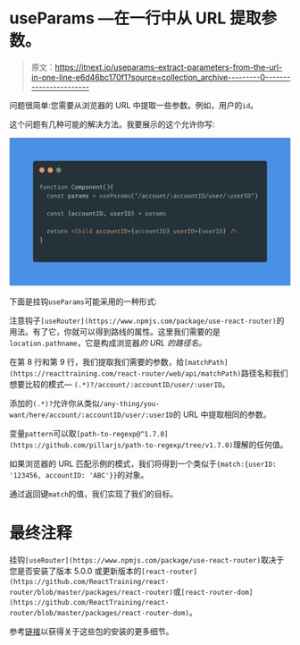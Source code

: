# useParams —在一行中从 URL 提取参数。

> 原文：<https://itnext.io/useparams-extract-parameters-from-the-url-in-one-line-e6d46bc170f1?source=collection_archive---------0----------------------->

问题很简单:您需要从浏览器的 URL 中提取一些参数。例如，用户的`id`。

这个问题有几种可能的解决方法。我要展示的这个允许你写:

![](img/0f98d92801f40a4df47b225116762936.png)

下面是挂钩`useParams`可能采用的一种形式:

注意钩子`[useRouter](https://www.npmjs.com/package/use-react-router)`的用法。有了它，你就可以得到路线的属性。这里我们需要的是`location.pathname`，它是构成浏览器*的 URL 的路径名。*

在第 8 行和第 9 行，我们提取我们需要的参数，给`[matchPath](https://reacttraining.com/react-router/web/api/matchPath)`路径名和我们想要比较的模式— `(.*)?/account/:accountID/user/:userID`。

添加的`(.*)?`允许你从类似`/any-thing/you-want/here/account/:accountID/user/:userID`的 URL 中提取相同的参数。

变量`pattern`可以取`[path-to-regexp@^1.7.0](https://github.com/pillarjs/path-to-regexp/tree/v1.7.0)`理解的任何值。

如果浏览器的 URL 匹配示例的模式，我们将得到一个类似于`{match:{userID: '123456, accountID: 'ABC'}}`的对象。

通过返回键`match`的值，我们实现了我们的目标。

# 最终注释

挂钩`[useRouter](https://www.npmjs.com/package/use-react-router)`取决于您是否安装了版本 5.0.0 或更新版本的`[react-router](https://github.com/ReactTraining/react-router/blob/master/packages/react-router)`或`[react-router-dom](https://github.com/ReactTraining/react-router/blob/master/packages/react-router-dom)`。

参考[链接](https://reacttraining.com/react-router/web/guides/quick-start)以获得关于这些包的安装的更多细节。